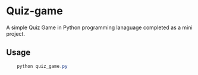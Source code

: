 # Quiz-game
A simple Quiz Game in Python programming lanaguage completed as a mini project.


## Usage
```powershell
    python quiz_game.py
```

